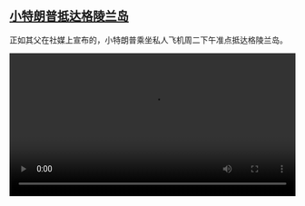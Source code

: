 <!--1736513224000-->
[小特朗普抵达格陵兰岛](https://www.dw.com/zh/%E5%B0%8F%E7%89%B9%E6%9C%97%E6%99%AE%E6%8A%B5%E8%BE%BE%E6%A0%BC%E9%99%B5%E5%85%B0%E5%B2%9B/a-71239897)
------

<p>正如其父在社媒上宣布的，小特朗普乘坐私人飞机周二下午准点抵达格陵兰岛。</small></p><video src="https://tvdownloaddw-a.akamaihd.net/Events/mp4/vdt_zh/2025/dwvgchi250107_trumpgreenland_01icw_AVC_1280x720.mp4" controls style="width:100%"></video>
